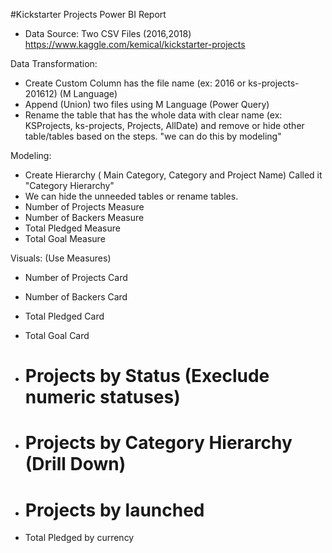 #Kickstarter Projects Power BI Report

- Data Source: Two CSV Files (2016,2018)
https://www.kaggle.com/kemical/kickstarter-projects


Data Transformation:
- Create Custom Column has the file name (ex: 2016 or ks-projects-201612) (M Language)
- Append (Union) two files using M Language (Power Query)
- Rename the table that has the whole data with clear name (ex: KSProjects, ks-projects, Projects, AllDate) and
remove or hide other table/tables based on the steps. "we can do this by modeling"

Modeling:
- Create Hierarchy ( Main Category, Category and Project Name) Called it "Category Hierarchy"  
- We can hide the unneeded tables or rename tables.
- Number of Projects Measure
- Number of Backers Measure
- Total Pledged Measure 
- Total Goal Measure

Visuals: (Use Measures)
- Number of Projects Card
- Number of Backers Card
- Total Pledged Card
- Total Goal Card

- # Projects by Status (Execlude numeric statuses)
- # Projects by Category Hierarchy (Drill Down)
- # Projects by launched
- Total Pledged by currency
